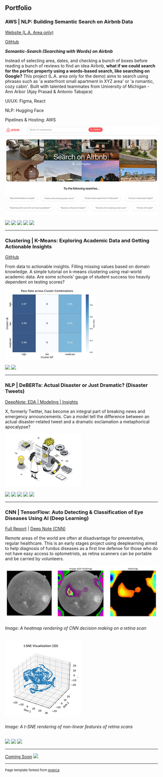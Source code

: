 ## Portfolio

### AWS | NLP: Building Semantic Search on Airbnb Data

<a href="http://capstone-airbnb.s3-website.us-east-2.amazonaws.com">Website (L.A. Area only)</a>


<a href="https://github.com/tabajara98/airbnb_nlp">GitHub </a>


***Semantic-Search (Searching with Words) on Airbnb***

Instead of selecting area, dates, and checking a bunch of boxes before reading a bunch of reviews to find an idea Airbnb, **what if we could search for the perfec property using a words-based search, like searching on Google?**
This project (L.A. area only for the demo) aims to search using phrases such as 'a waterfront small apartment in XYZ area' or 'a romantic, cozy cabin'.
Built with talented teammates from University of Michigan - Ann Arbor (Ajay Prasad & Antonio Tabajara)


UI/UX: Figma, React


NLP: Hugging Face


Pipelines & Hosting: AWS

<img src="images/airbnb.png?raw=true"/>


[![](https://img.shields.io/badge/Python-black?logo=Python)](#) [![](https://img.shields.io/badge/Jupyter-black?logo=Jupyter)](#) [![](https://img.shields.io/badge/amazonaws-black?logo=amazonaws)](#) [![](https://img.shields.io/badge/HuggingFace_Transformers-black?logo=huggingface)](#) [![](https://img.shields.io/badge/react-black?logo=react)](#) 

---

### Clustering | K-Means: Exploring Academic Data and Getting Actionable Insights

<a href="https://github.com/seanlv11/progress/blob/8f8a086d1e8de06ea8e6fd4b1d89b353957eaff2/KMeans_Student_Analysis.ipynb">GitHub </a>


From data to actionable insights. Filling missing values based on domain knowledge. A simple tutorial on k-means clustering using real-world academic data. Are some schools' gauge of student success too heavily dependent on testing scores?


<img src="images/kMeans_heatmap.jpg?raw=true"/>


[![](https://img.shields.io/badge/Python-white?logo=Python)](#) [![](https://img.shields.io/badge/Jupyter-white?logo=Jupyter)](#) 

---


### NLP | DeBERTa: Actual Disaster or Just Dramatic? (Disaster Tweets)

<a href="https://deepnote.com/workspace/seanlv-e5b5ce69-9533-45e7-8bc1-c6a9fd860161/project/Disaster-Tweets-d54e63a1-6298-432b-a1e4-46213abe9ea2/notebook/nlp-disaster-tweets-with-huggingface-transformers-2-c6e5e4c700aa4a6fafd00e847e01000a">DeepNote: EDA | Modeling | Insights </a>


X, formerly Twitter, has become an integral part of breaking news and emergency announcements. Can a model tell the difference between an actual disaster-related tweet 
and a dramatic exclamation a metaphorical apocalypse?


<img src="images/deberta_small.jpg?raw=true"/>


[![](https://img.shields.io/badge/Python-white?logo=Python)](#) [![](https://img.shields.io/badge/Jupyter-white?logo=Jupyter)](#) [![](https://img.shields.io/badge/PyTorch-white?logo=pytorch)](#) [![](https://img.shields.io/badge/X(Twitter)-white?logo=X)](#) [![](https://img.shields.io/badge/HuggingFace_Transformers-white?logo=huggingface)](#)


---


### CNN | TensorFlow: Auto Detecting & Classification of Eye Diseases Using AI (Deep Learning)
<a href="https://docs.google.com/document/d/1ZOgKTWLeC8clTZS8VpGSHrENRl19v0Lo-XwTLisXA7o/edit?usp=sharing">Full Report</a> | <a href="https://deepnote.com/workspace/seanlv-e5b5ce69-9533-45e7-8bc1-c6a9fd860161/project/Disaster-Tweets-d54e63a1-6298-432b-a1e4-46213abe9ea2/notebook/6.%20SL%20%E2%80%93%20CNNs%20(Sean)-40fc728a91ec49b5afd22cafdfa05fbf">Deep Note (CNN)</a>



Remote areas of the world are often at disadvantage for preventative, regular healthcare. This is an early stages project using deeplearning aimed to help diagnosis of fundus
diseases as a first line defense for those who do not have easy access to optometrists, as retina scanners can be portable and be carried by volunteers.


<img src="images/heatmap.jpg"/>

###### Image: A heatmap rendering of CNN decision making on a retina scan


<img src="images/tsne_3d.jpg"/>

###### Image: A t-SNE rendering of non-linear features of retina scans

[![](https://img.shields.io/badge/Python-white?logo=Python)](#) [![](https://img.shields.io/badge/TensorFlow-white?logo=TensorFlow)](#) [![](https://img.shields.io/badge/PyTorch-white?logo=pytorch)](#)



---
[Coming Soon](http://example.com/)
<img src="images/dummy_thumbnail.jpg?raw=true"/>




---
<p style="font-size:11px">Page template forked from <a href="https://github.com/evanca/quick-portfolio">evanca</a></p>
<!-- Remove above link if you don't want to attibute -->
